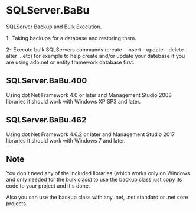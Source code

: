 # SQLServer.BaBu
SQLServer Backup and Bulk Execution.

1- Taking backups for a database and restoring them.

2- Execute bulk SQLServers commands (create - insert - update - delete - alter ...etc) for example to help create and/or update your datebase if you are using ado.net or entity framework database first.


## SQLServer.BaBu.400
Using dot Net Framework 4.0 or later and Management Studio 2008 libraries it should work with Windows XP SP3 and later.

## SQLServer.BaBu.462
Using dot Net Framework 4.6.2 or later and Management Studio 2017 libraries it should work with Windows 7 and later.


## Note
You don't need any of the included libraries (which works only on Windows and only needed for the bulk class) to use the backup class just copy its code to your project and it's done.

Also you can use the backup class with any .net, .net standard or .net core projects.
